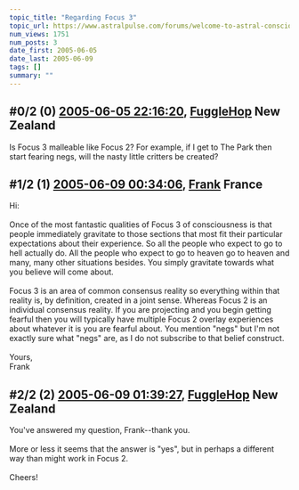 ```yaml
---
topic_title: "Regarding Focus 3"
topic_url: https://www.astralpulse.com/forums/welcome-to-astral-consciousness!/regarding-focus-3
num_views: 1751
num_posts: 3
date_first: 2005-06-05
date_last: 2005-06-09
tags: []
summary: ""
---
```


## \#0/2 (0) [2005-06-05 22:16:20](https://www.astralpulse.com/forums/index.php?msg=165504), [FuggleHop](https://www.astralpulse.com/forums/profile/?u=5084) New Zealand ##
<section>
Is Focus 3 malleable like Focus 2? For example, if I get to The Park then start fearing negs, will the nasty little critters be created?
</section>

## \#1/2 (1) [2005-06-09 00:34:06](https://www.astralpulse.com/forums/index.php?msg=165963), [Frank](https://www.astralpulse.com/forums/profile/?u=359) France ##
<section>
Hi:
<br>
<br>
Once of the most fantastic qualities of Focus 3 of consciousness is that people immediately gravitate to those sections that most fit their particular expectations about their experience. So all the people who expect to go to hell actually do. All the people who expect to go to heaven go to heaven and many, many other situations besides. You simply gravitate towards what you believe will come about.
<br>
<br>
Focus 3 is an area of common consensus reality so everything within that reality is, by definition, created in a joint sense. Whereas Focus 2 is an individual consensus reality. If you are projecting and you begin getting fearful then you will typically have multiple Focus 2 overlay experiences about whatever it is you are fearful about. You mention "negs" but I'm not exactly sure what "negs" are, as I do not subscribe to that belief construct.
<br>
<br>
Yours,
<br>
Frank
</section>

## \#2/2 (2) [2005-06-09 01:39:27](https://www.astralpulse.com/forums/index.php?msg=165971), [FuggleHop](https://www.astralpulse.com/forums/profile/?u=5084) New Zealand ##
<section>
You've answered my question, Frank--thank you.
<br>
<br>
More or less it seems that the answer is "yes", but in perhaps a different way than might work in Focus 2.
<br>
<br>
Cheers!
</section>